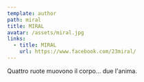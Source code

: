 ```yaml
---
template: author
path: miral
title: MIRAL
avatar: /assets/miral.jpg
links:
  - title: MIRAL
    url: https://www.facebook.com/23miral/
---
```

Quattro ruote muovono il corpo… due l'anima.
